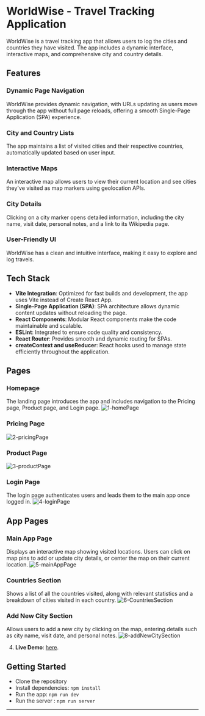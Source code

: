 # WorldWise - Travel Tracking Application

WorldWise is a travel tracking app that allows users to log the cities and countries they have visited. The app includes a dynamic interface, interactive maps, and comprehensive city and country details.

## Features
### Dynamic Page Navigation
WorldWise provides dynamic navigation, with URLs updating as users move through the app without full page reloads, offering a smooth Single-Page Application (SPA) experience.

### City and Country Lists
The app maintains a list of visited cities and their respective countries, automatically updated based on user input.

### Interactive Maps
An interactive map allows users to view their current location and see cities they've visited as map markers using geolocation APIs.

### City Details
Clicking on a city marker opens detailed information, including the city name, visit date, personal notes, and a link to its Wikipedia page.

### User-Friendly UI
WorldWise has a clean and intuitive interface, making it easy to explore and log travels.

## Tech Stack
- **Vite Integration**: Optimized for fast builds and development, the app uses Vite instead of Create React App.
- **Single-Page Application (SPA)**: SPA architecture allows dynamic content updates without reloading the page.
- **React Components**: Modular React components make the code maintainable and scalable.
- **ESLint**: Integrated to ensure code quality and consistency.
- **React Router**: Provides smooth and dynamic routing for SPAs.
- **createContext and useReducer**: React hooks used to manage state efficiently throughout the application.

## Pages

### Homepage
The landing page introduces the app and includes navigation to the Pricing page, Product page, and Login page.
![1-homePage](https://github.com/user-attachments/assets/6bc38040-ae86-41cd-a49e-8afc5925f758)

### Pricing Page
![2-pricingPage](https://github.com/user-attachments/assets/18be420f-0a82-4e15-8d68-f282353abc20)

### Product Page
![3-productPage](https://github.com/user-attachments/assets/b359e977-8f41-49a8-a56a-9295e90613ee)

### Login Page
The login page authenticates users and leads them to the main app once logged in.
![4-loginPage](https://github.com/user-attachments/assets/e3b2808c-fa22-4d74-af5e-ffcf872184dd)

## App Pages

### Main App Page
Displays an interactive map showing visited locations. Users can click on map pins to add or update city details, or center the map on their current location.
![5-mainAppPage](https://github.com/user-attachments/assets/8e396443-7407-41aa-b86b-c745aa24eab5)

### Countries Section
Shows a list of all the countries visited, along with relevant statistics and a breakdown of cities visited in each country.
![6-CountriesSection](https://github.com/user-attachments/assets/171cd41f-7698-4e83-8979-d5f391655240)

### Add New City Section
Allows users to add a new city by clicking on the map, entering details such as city name, visit date, and personal notes.
![8-addNewCitySection](https://github.com/user-attachments/assets/7ea7993a-a3ac-4c00-b8e5-47942406d567)

4. **Live Demo**: [here](https://world-wise-ts.netlify.app/).

## Getting Started
- Clone the repository
- Install dependencies: `npm install`
- Run the app: `npm run dev`
- Run the server : `npm run server`
---
